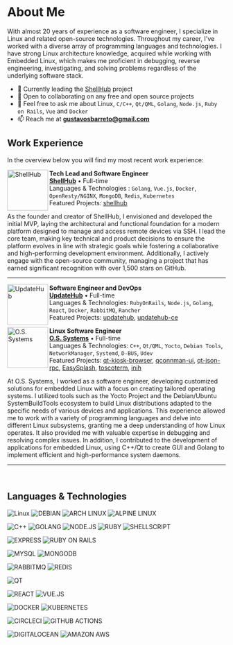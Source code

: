 # About Me

With almost 20 years of experience as a software engineer, I specialize in Linux and related open-source technologies.
Throughout my career, I've worked with a diverse array of programming languages and technologies. I have strong Linux architecture knowledge, acquired while working with Embedded Linux, which makes me proficient in debugging, reverse engineering, investigating, and solving problems regardless of the underlying software stack.

- 🔭 Currently leading the [ShellHub](https://github.com/shellhub-io/shellhub) project
- 👯 Open to collaborating on any free and open source projects
- 💬 Feel free to ask me about Linux, `C/C++`, `Qt/QML`, `Golang`, `Node.js`, `Ruby on Rails`, `Vue` and `Docker`
- 📫 Reach me at **gustavosbarreto@gmail.com**

## Work Experience
In the overview below you will find my most recent work experience:

[<img align="left" height="94px" width="94px" alt="ShellHub" src="https://user-images.githubusercontent.com/86747/118304863-9796e780-b4bd-11eb-81c6-4d2edd789b91.png"/>](https://shellhub.io)

**Tech Lead and Software Engineer** \
[**ShellHub**](https://shellhub.io/) • Full-time \
Languages & Technologies
: `Golang`, `Vue.js`, `Docker`, `OpenResty/NGINX`, `MongoDB`, `Redis`, `Kubernetes` \
Featured Projects: [shellhub](https://github.com/shellhub-io/shellhub)
<br/>

As the founder and creator of ShellHub, I envisioned and developed the initial MVP, laying the architectural and functional foundation for a modern platform designed to manage and access remote devices via SSH. I lead the core team, making key technical and product decisions to ensure the platform evolves in line with strategic goals while fostering a collaborative and high-performing development environment. Additionally, I actively engage with the open-source community, managing a project that has earned significant recognition with over 1,500 stars on GitHub.

---

[<img align="left" height="94px" width="94px" alt="UpdateHub" src="https://user-images.githubusercontent.com/86747/118305061-dc228300-b4bd-11eb-8f93-ffdf938e9b5d.png"/>](https://updatehub.io)

**Software Engineer and DevOps** \
[**UpdateHub**](https://updatehub.io) • Full-time \
Languages & Technologies: `RubyOnRails`, `Node.js`, `Golang`, `React`, `Docker`, `RabbitMQ`, `Rancher` \
Featured Projects: [updatehub](https://github.com/updatehub/updatehub/tree/v1), [updatehub-ce](https://github.com/updatehub/updatehub-ce)
<br/>

[<img align="left" height="94px" width="94px" alt="O.S. Systems" src="https://user-images.githubusercontent.com/86747/118305218-07a56d80-b4be-11eb-929b-037eaff284b9.png"/>](https://ossystems.com.br)

**Linux Software Engineer** \
[**O.S. Systems**](https://ossystems.com.br) • Full-time \
Languages & Technologies: `C++`, `Qt/QML`, `Yocto`, `Debian Tools`, `NetworkManager`, `Systemd`, `D-BUS`, `Udev` \
Featured Projects: [qt-kiosk-browser](https://github.com/OSSystems/qt-kiosk-browser), [qconnman-ui](https://github.com/OSSystems/qconnman-ui), [qt-json-rpc](https://github.com/OSSystems/qt-json-rpc), [EasySplash](https://github.com/OSSystems/EasySplash/), [toscoterm](https://github.com/OSSystems/toscoterm), [inih](https://github.com/OSSystems/inih)
<br/>

At O.S. Systems, I worked as a software engineer, developing customized solutions for embedded Linux with a focus on creating tailored operating systems. I utilized tools such as the Yocto Project and the Debian/Ubuntu SystemBuildTools ecosystem to build Linux distributions adapted to the specific needs of various devices and applications. This experience allowed me to work with a variety of programming languages and delve into different Linux subsystems, granting me a deep understanding of how Linux operates. It also provided me with valuable expertise in debugging and resolving complex issues.
In addition, I contributed to the development of applications for embedded Linux, using C++/Qt to create GUI and Golang to implement efficient and high-performance system daemons.

---

<br/>

## Languages & Technologies

![Linux](https://img.shields.io/static/v1?label=%20&message=Linux&color=FCC624&logoColor=black&style=flat-square&logo=linux)
![DEBIAN](https://img.shields.io/static/v1?label=%20&message=Debian&color=A81D33&logoColor=white&style=flat-square&logo=debian)
![ARCH LINUX](https://img.shields.io/static/v1?label=%20&message=Arch%20Linux&color=1793D1&logoColor=white&style=flat-square&logo=arch%20linux)
![ALPINE LINUX](https://img.shields.io/static/v1?label=%20&message=Alpine%20Linux&color=0D597F&logoColor=white&flat-square&logo=alpine%20linux)


![C++](https://img.shields.io/static/v1?label=%20&message=C%2B%2B&color=00599C&logoColor=white&style=flat-square&logo=c%2B%2B)
![GOLANG](https://img.shields.io/static/v1?label=%20&message=Golang&color=00ADD8&logoColor=white&style=fflat-square&logo=go)
![NODE.JS](https://img.shields.io/static/v1?label=%20&message=Node.js&color=339933&logoColor=white&style=fflat-square&logo=node.js)
![RUBY](https://img.shields.io/static/v1?label=%20&message=Ruby&color=CC342D&logoColor=white&style=flat-square&logo=ruby)
![SHELLSCRIPT](https://img.shields.io/static/v1?label=%20&message=Shellscript&color=2B3539&logoColor=white&style=flat-square&logo=gnu%20bash)

![EXPRESS](https://img.shields.io/static/v1?label=%20&message=Express&color=000000&logoColor=white&style=flat-square&logo=express)
![RUBY ON RAILS](https://img.shields.io/static/v1?label=%20&message=RubyOnRails&color=CC0000&logoColor=white&style=flat-square&logo=ruby%20on%20rails)

![MYSQL](https://img.shields.io/static/v1?label=%20&message=MySQL&color=4479A1&logoColor=white&style=flat-square&logo=mysql)
![MONGODB](https://img.shields.io/static/v1?label=%20&message=MongoDB&color=47A248&logoColor=white&style=flat-square&logo=mongodb)

![RABBITMQ](https://img.shields.io/static/v1?label=%20&message=RabbitMQ&color=FF6600&logoColor=white&style=flat-square&logo=rabbitmq)
![REDIS](https://img.shields.io/static/v1?label=%20&message=Redis&color=DC382D&logoColor=white&flat-square&logo=redis)

![QT](https://img.shields.io/static/v1?label=%20&message=Qt/QML&color=41CD52&logoColor=white&style=flat-square&logo=qt)

![REACT](https://img.shields.io/static/v1?label=%20&message=React&color=61DAFB&logoColor=black&style=flat-square&logo=react)
![VUE.JS](https://img.shields.io/static/v1?label=%20&message=Vue.js&color=4FC08D&logoColor=white&style=flat-square&logo=vue.js)

![DOCKER](https://img.shields.io/static/v1?label=%20&message=Docker&color=2496ED&logoColor=white&style=flat-square&logo=docker)
![KUBERNETES](https://img.shields.io/static/v1?label=%20&message=Kubernetes&color=326CE5&logoColor=white&style=flat-square&logo=kubernetes)

![CIRCLECI](https://img.shields.io/static/v1?label=%20&message=CircleCI&color=343434&logoColor=white&style=flat-square&logo=circleci)
![GITHUB ACTIONS](https://img.shields.io/static/v1?label=%20&message=GitHub%20Actions&color=2088FF&logoColor=white&style=flat-square&logo=github%20actions)

![DIGITALOCEAN](https://img.shields.io/static/v1?label=%20&message=DigitalOcean&color=0080FF&logoColor=white&style=flat-square&logo=digitalocean)
![AMAZON AWS](https://img.shields.io/static/v1?label=%20&message=Amazon%20AWS&color=232F3E&logoColor=white&style=flat-square&logo=amazon%20aws)
